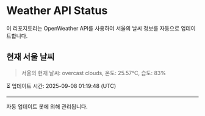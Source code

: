 
# Weather API Status

이 리포지토리는 OpenWeather API를 사용하여 서울의 날씨 정보를 자동으로 업데이트합니다.

## 현재 서울 날씨
> 서울의 현재 날씨: overcast clouds, 온도: 25.57°C, 습도: 83%

⏳ 업데이트 시간: 2025-09-08 01:19:48 (UTC)

---
자동 업데이트 봇에 의해 관리됩니다.
